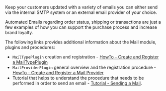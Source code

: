 Keep your customers updated with a variety of emails you can either send via the internal SMTP system or an external email provider of your choice. 

Automated Emails regarding order status, shipping or transactions are just a few examples of how you can support the purchase process and increase brand loyalty.

The following links provides additional information about the Mail module, plugins and procedures: 

*  `MailTypePlugin` creation and  registration -  [HowTo - Create and Register a MailTypePlugin](https://documentation.spryker.com/v4/docs/ht-mail-create-mailtype-plugin)
*  `MailProviderPlugin` general overview and the registration procedure - [HowTo - Create and Register a Mail Provider](https://documentation.spryker.com/v4/docs/ht-create-register-provider-plugin)
*  Tutorial that helps to understand the procedure that needs to be performed in order to send an email - [Tutorial - Sending a Mail](https://documentation.spryker.com/v1/docs/mail-how-to-send).